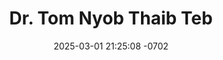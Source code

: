 ---
layout: movie-video-data
date: 2025-03-01 21:25:08 -0702
categories: movie

# Site Attributes
title: "Dr. Tom Nyob Thaib Teb"
permalink: "/movie/Dr._Tom_Nyob_Thaib_Teb"

# Movie Attributes
synopsis: "Ciaj Sia tau mus xyuas nws tus txiv ntawm vam phawv nyob thaibteb tiam sis ho mus poob zoo nyob rau Thaiteb. Ib lo lus thaib los tsis paub. Thawj lo lus uas nws paub ces yog 200 xwb. Sawv daws soj qab saib seb ciaj sia lub neej yuav xaus mus zoo li cas. "
producer: "Ntsa Iab Production"
director: ""
writer: ""
video_link: ""
genre: "Drama Romance"
year: "2009"
release_type: "DVD"
storage: "Center for Hmong Studies"
thumbnail: "/assets/images/movie_thumbnails/Dr. Tom Nyob Thaib Teb.jpeg"
publishing_company: "Ntsa Iab Production"

# Sequels + Parts
base_movie: ""
total_parts: 
sequel: ""

# Movie Cast
cast:
- name: "Ntxhi Xyooj"
- name: "Kos Muas"
- name: "Ciaj Sia"
- name: "Toob Thaib"
---